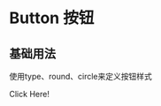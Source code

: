 <script setup>
import { ref } from 'vue'
import BButton from '@Bottle-UI/components/button'
import '@Bottle-UI/theme-chalk/src/index.scss'
</script>

# Button 按钮

## 基础用法
使用type、round、circle来定义按钮样式

<Example>
    <BButton>Click Here!</BButton>
</Example>

<style module>

</style>